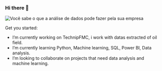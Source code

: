 ### Hi there 👋

![Você sabe o que a análise de dados pode fazer pela sua empresa](https://user-images.githubusercontent.com/65680660/166236740-7ccad2b9-68ea-4649-bb45-a287cbf5038b.png)

Get you started:

- I’m currently working on TechnipFMC, i work with datas extracted of oil field.
- I’m currently learning Python, Machine learning, SQL, Power BI, Data analysis.
- I’m looking to collaborate on projects that need data analysis and machine learning.
